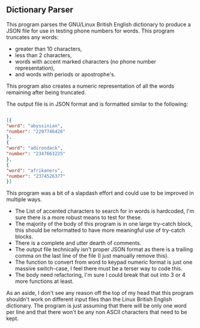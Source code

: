 ## Dictionary Parser ##

This program parses the GNU/Linux British English dictionary to produce a JSON file for use in testing phone numbers for words.
This program truncates any words:
* greater than 10 characters, 
* less than 2 characters, 
* words with accent marked characters (no phone number representation), 
* and words with periods or apostrophe's.

This program also creates a numeric representation of all the words remaining after being truncated.

The output file is in JSON format and is formatted similar to the following:

```json

[{
"word": "abyssinian",
"number": "2297746426"
},
{
"word": "adirondack",
"number": "2347663225"
},
{
"word": "afrikaners",
"number": "2374526377"
}]
```

This program was a bit of a slapdash effort and could use to be improved in multiple ways.
* The List of accented characters to search for in words is hardcoded, I'm sure there is a more robust means to test for these.
* The majority of the body of this program is in one large try-catch block, this should be reformatted to have more meaningful use of try-catch blocks.
* There is a complete and utter dearth of comments.
* The output file technically isn't proper JSON format as there is a trailing comma on the last line of the file (I just manually remove this).
* The function to convert from word to keypad numeric format is just one massive switch-case, I feel there must be a terser way to code this.
* The body need refactoring, I'm sure I could break that out into 3 or 4 more functions at least.

As an aside, I don't see any reason off the top of my head that this program shouldn't work on different input files than the Linux British English dictionary.
The program is just assuming that there will be only one word per line and that there won't be any non ASCII characters that need to be kept.
